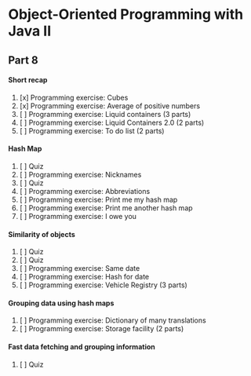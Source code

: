 # Object-Oriented Programming with Java II

## Part 8

#### Short recap

1. [x] Programming exercise: Cubes
2. [x] Programming exercise: Average of positive numbers
3. [ ] Programming exercise: Liquid containers (3 parts)
4. [ ] Programming exercise: Liquid Containers 2.0 (2 parts)
5. [ ] Programming exercise: To do list (2 parts)

#### Hash Map

1. [ ] Quiz
2. [ ] Programming exercise: Nicknames
3. [ ] Quiz
4. [ ] Programming exercise: Abbreviations
5. [ ] Programming exercise: Print me my hash map
6. [ ] Programming exercise: Print me another hash map
7. [ ] Programming exercise: I owe you

#### Similarity of objects

1. [ ] Quiz
2. [ ] Quiz
3. [ ] Programming exercise: Same date
4. [ ] Programming exercise: Hash for date
5. [ ] Programming exercise: Vehicle Registry (3 parts)

#### Grouping data using hash maps

1. [ ] Programming exercise: Dictionary of many translations
2. [ ] Programming exercise: Storage facility (2 parts)

#### Fast data fetching and grouping information

1. [ ] Quiz
